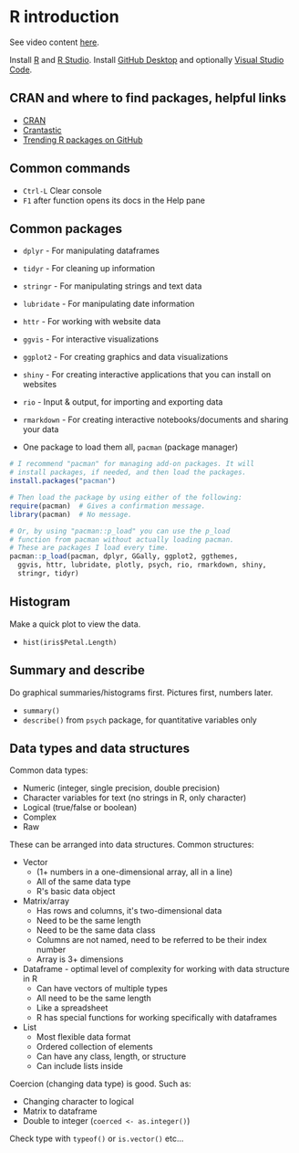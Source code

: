 # R introduction

See video content [here](https://www.youtube.com/watch?v=_V8eKsto3Ug).

Install [R](https://cran.r-project.org) and [R Studio](https://rstudio.com/products/rstudio/). Install [GitHub Desktop](https://desktop.github.com) and optionally [Visual Studio Code](https://code.visualstudio.com).

## CRAN and where to find packages, helpful links

- [CRAN](https://cran.r-project.org)
- [Crantastic](http://crantastic.org)
- [Trending R packages on GitHub](https://github.com/trending/r)

## Common commands

- `Ctrl-L` Clear console
- `F1` after function opens its docs in the Help pane

## Common packages

- `dplyr` - For manipulating dataframes
- `tidyr` - For cleaning up information
- `stringr` - For manipulating strings and text data
- `lubridate` - For manipulating date information
- `httr` - For working with website data
- `ggvis` - For interactive visualizations
- `ggplot2` - For creating graphics and data visualizations
- `shiny` - For creating interactive applications that you can install on websites
- `rio` - Input & output, for importing and exporting data
- `rmarkdown` - For creating interactive notebooks/documents and sharing your data

- One package to load them all, `pacman` (package manager)

```R
# I recommend "pacman" for managing add-on packages. It will
# install packages, if needed, and then load the packages.
install.packages("pacman")

# Then load the package by using either of the following:
require(pacman)  # Gives a confirmation message.
library(pacman)  # No message.

# Or, by using "pacman::p_load" you can use the p_load
# function from pacman without actually loading pacman.
# These are packages I load every time.
pacman::p_load(pacman, dplyr, GGally, ggplot2, ggthemes, 
  ggvis, httr, lubridate, plotly, psych, rio, rmarkdown, shiny, 
  stringr, tidyr)
```

## Histogram

Make a quick plot to view the data.

- `hist(iris$Petal.Length)`

## Summary and describe

Do graphical summaries/histograms first. Pictures first, numbers later.

- `summary()`
- `describe()` from `psych` package, for quantitative variables only

## Data types and data structures

Common data types:

- Numeric (integer, single precision, double precision)
- Character variables for text (no strings in R, only character)
- Logical (true/false or boolean)
- Complex
- Raw

These can be arranged into data structures. Common structures:

- Vector
  - (1+ numbers in a one-dimensional array, all in a line)
  - All of the same data type
  - R's basic data object
- Matrix/array
  - Has rows and columns, it's two-dimensional data
  - Need to be the same length
  - Need to be the same data class
  - Columns are not named, need to be referred to be their index number
  - Array is 3+ dimensions
- Dataframe - optimal level of complexity for working with data structure in R
  - Can have vectors of multiple types
  - All need to be the same length
  - Like a spreadsheet
  - R has special functions for working specifically with dataframes
- List
  - Most flexible data format
  - Ordered collection of elements
  - Can have any class, length, or structure
  - Can include lists inside

Coercion (changing data type) is good. Such as:

- Changing character to logical
- Matrix to dataframe
- Double to integer (`coerced <- as.integer()`)

Check type with `typeof()` or `is.vector()` etc...
